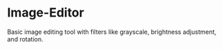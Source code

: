 # Image-Editor
Basic image editing tool with filters like grayscale, brightness adjustment, and rotation.
